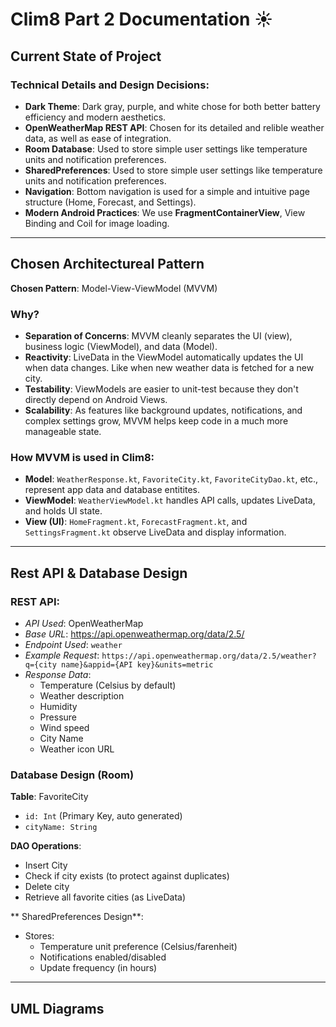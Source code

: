 # Clim8 Part 2 Documentation ☀️


## Current State of Project

### Technical Details and Design Decisions:
- **Dark Theme**: Dark gray, purple, and white chose for both better battery efficiency and modern aesthetics.
- **OpenWeatherMap REST API**: Chosen for its detailed and relible weather data, as well as ease of integration.
- **Room Database**: Used to store simple user settings like temperature units and notification preferences.
- **SharedPreferences**: Used to store simple user settings like temperature units and notification preferences.
- **Navigation**: Bottom navigation is used for a simple and intuitive page structure (Home, Forecast, and Settings).
- **Modern Android Practices**: We use **FragmentContainerView**, View Binding and Coil for image loading.

---

## Chosen Architectureal Pattern

**Chosen Pattern**: Model-View-ViewModel (MVVM)

### Why?
- **Separation of Concerns**: MVVM cleanly separates the UI (view), business logic (ViewModel), and data (Model).
- **Reactivity**: LiveData in the ViewModel automatically updates the UI when data changes. Like when new weather data is fetched for a new city.
- **Testability**: ViewModels are easier to unit-test because they don't directly depend on Android Views.
- **Scalability**: As features like background updates, notifications, and complex settings grow, MVVM helps keep code in a much more manageable state.

### How MVVM is used in Clim8:
- **Model**: ```WeatherResponse.kt```, ```FavoriteCity.kt```, ```FavoriteCityDao.kt```, etc., represent app data and database entitites.
- **ViewModel**: ```WeatherViewModel.kt``` handles API calls, updates LiveData, and holds UI state.
- **View (UI)**: ```HomeFragment.kt```, ```ForecastFragment.kt```, and ```SettingsFragment.kt``` observe LiveData and display information.

---

## Rest API & Database Design

### REST API:
- *API Used*: OpenWeatherMap
- *Base URL*: https://api.openweathermap.org/data/2.5/
- *Endpoint Used*: ```weather```
- *Example Request*: ```
                     https://api.openweathermap.org/data/2.5/weather?q={city name}&appid={API key}&units=metric
                     ```
- *Response Data*:
    - Temperature (Celsius by default)
    - Weather description
    - Humidity
    - Pressure
    - Wind speed
    - City Name
    - Weather icon URL

### Database Design (Room)

**Table**: FavoriteCity
- ```id: Int``` (Primary Key, auto generated)
- ```cityName: String```

**DAO Operations**:
- Insert City
- Check if city exists (to protect against duplicates)
- Delete city
- Retrieve all favorite cities (as LiveData)

** SharedPreferences Design**:
- Stores:
  - Temperature unit preference (Celsius/farenheit)
  - Notifications enabled/disabled
  - Update frequency (in hours)

---

## UML Diagrams
